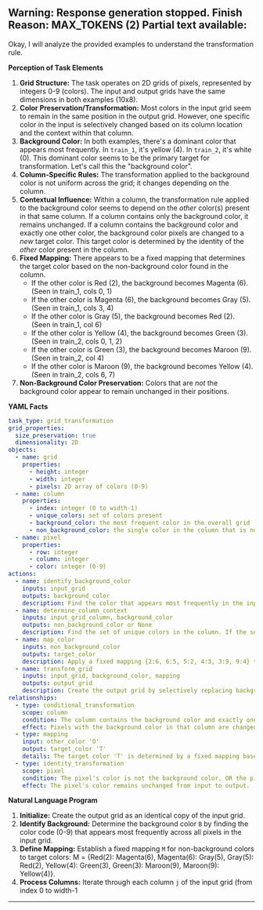 Warning: Response generation stopped. Finish Reason: MAX_TOKENS (2)
Partial text available:
---
Okay, I will analyze the provided examples to understand the transformation rule.

**Perception of Task Elements**

1.  **Grid Structure:** The task operates on 2D grids of pixels, represented by integers 0-9 (colors). The input and output grids have the same dimensions in both examples (10x8).
2.  **Color Preservation/Transformation:** Most colors in the input grid seem to remain in the same position in the output grid. However, one specific color in the input is selectively changed based on its column location and the context within that column.
3.  **Background Color:** In both examples, there's a dominant color that appears most frequently. In `train_1`, it's yellow (4). In `train_2`, it's white (0). This dominant color seems to be the primary target for transformation. Let's call this the "background color".
4.  **Column-Specific Rules:** The transformation applied to the background color is not uniform across the grid; it changes depending on the column.
5.  **Contextual Influence:** Within a column, the transformation rule applied to the background color seems to depend on the *other* color(s) present in that same column. If a column contains only the background color, it remains unchanged. If a column contains the background color and exactly one other color, the background color pixels are changed to a *new* target color. This target color is determined by the identity of the *other* color present in the column.
6.  **Fixed Mapping:** There appears to be a fixed mapping that determines the target color based on the non-background color found in the column.
    *   If the other color is Red (2), the background becomes Magenta (6). (Seen in train_1, cols 0, 1)
    *   If the other color is Magenta (6), the background becomes Gray (5). (Seen in train_1, cols 3, 4)
    *   If the other color is Gray (5), the background becomes Red (2). (Seen in train_1, col 6)
    *   If the other color is Yellow (4), the background becomes Green (3). (Seen in train_2, cols 0, 1, 2)
    *   If the other color is Green (3), the background becomes Maroon (9). (Seen in train_2, col 4)
    *   If the other color is Maroon (9), the background becomes Yellow (4). (Seen in train_2, cols 6, 7)
7.  **Non-Background Color Preservation:** Colors that are *not* the background color appear to remain unchanged in their positions.

**YAML Facts**


```yaml
task_type: grid_transformation
grid_properties:
  size_preservation: true
  dimensionality: 2D
objects:
  - name: grid
    properties:
      - height: integer
      - width: integer
      - pixels: 2D array of colors (0-9)
  - name: column
    properties:
      - index: integer (0 to width-1)
      - unique_colors: set of colors present
      - background_color: the most frequent color in the overall grid
      - non_background_color: the single color in the column that is not the background_color (if one exists)
  - name: pixel
    properties:
      - row: integer
      - column: integer
      - color: integer (0-9)
actions:
  - name: identify_background_color
    inputs: input_grid
    outputs: background_color
    description: Find the color that appears most frequently in the input grid.
  - name: determine_column_context
    inputs: input_grid_column, background_color
    outputs: non_background_color or None
    description: Find the set of unique colors in the column. If the set contains the background_color and exactly one other color, return the other color. Otherwise, return None.
  - name: map_color
    inputs: non_background_color
    outputs: target_color
    description: Apply a fixed mapping {2:6, 6:5, 5:2, 4:3, 3:9, 9:4} to find the color to replace the background color with.
  - name: transform_grid
    inputs: input_grid, background_color, mapping
    outputs: output_grid
    description: Create the output grid by selectively replacing background_color pixels based on the column context and the color mapping.
relationships:
  - type: conditional_transformation
    scope: column
    condition: The column contains the background color and exactly one other unique color ('O').
    effect: Pixels with the background color in that column are changed to a target color 'T'.
  - type: mapping
    input: other_color 'O'
    output: target_color 'T'
    details: The target color 'T' is determined by a fixed mapping based on the other color 'O' present in the column (2->6, 6->5, 5->2, 4->3, 3->9, 9->4).
  - type: identity_transformation
    scope: pixel
    condition: The pixel's color is not the background color, OR the pixel is in a column that does not meet the condition for transformation (e.g., contains only background, or background + multiple other colors).
    effect: The pixel's color remains unchanged from input to output.

```


**Natural Language Program**

1.  **Initialize:** Create the output grid as an identical copy of the input grid.
2.  **Identify Background:** Determine the background color `B` by finding the color code (0-9) that appears most frequently across all pixels in the input grid.
3.  **Define Mapping:** Establish a fixed mapping `M` for non-background colors to target colors: M = {Red(2): Magenta(6), Magenta(6): Gray(5), Gray(5): Red(2), Yellow(4): Green(3), Green(3): Maroon(9), Maroon(9): Yellow(4)}.
4.  **Process Columns:** Iterate through each column `j` of the input grid (from index 0 to width-1
---
